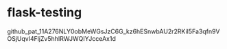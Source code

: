 ﻿# flask-testing
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
